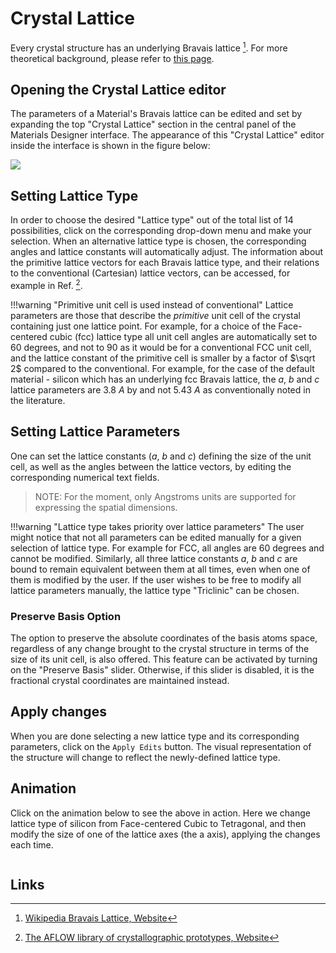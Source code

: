# Crystal Lattice

Every crystal structure has an underlying Bravais lattice [^1]. For more theoretical background, please refer to [this page](../../properties-directory/structural/lattice.md). 

## Opening the Crystal Lattice editor

The parameters of a Material's Bravais lattice  can be edited and set by expanding the top "Crystal Lattice" section in the central panel of the Materials Designer interface. The appearance of this "Crystal Lattice" editor inside the interface is shown in the figure below:

<img src="/images/materials-designer/crystal-lattice.png"/>

## Setting Lattice Type

In order to choose the desired "Lattice type" out of the total list of 14 possibilities, click on the corresponding drop-down menu and make your selection. When an alternative lattice type is chosen, the corresponding angles and lattice constants will automatically adjust. The information about the primitive lattice vectors for each Bravais lattice type, and their relations to the conventional (Cartesian) lattice vectors, can be accessed, for example in Ref. [^2].  

!!!warning "Primitive unit cell is used instead of conventional"
    Lattice parameters are those that describe the *primitive* unit cell of the crystal containing just one lattice point. For example, for a choice of the Face-centered cubic (fcc) lattice type all unit cell angles are automatically set to 60 degrees, and not to 90 as it would be for a conventional FCC unit cell, and the lattice constant of the primitive cell is smaller by a factor of $\sqrt 2$ compared to the conventional. For example, for the case of the default material - silicon which has an underlying fcc Bravais lattice, the $a$, $b$ and $c$ lattice parameters are 3.8 $A$ by and not 5.43 $A$ as conventionally noted in the literature.

## Setting Lattice Parameters

One can set the lattice constants ($a$, $b$ and $c$) defining the size of the unit cell, as well as the angles between the lattice vectors, by editing the corresponding numerical text fields. 

> NOTE: For the moment, only Angstroms units are supported for expressing the spatial dimensions. 

!!!warning "Lattice type takes priority over lattice parameters"
    The user might notice that not all parameters can be edited manually for a given selection of lattice type. For example for FCC, all angles are 60 degrees and cannot be modified. Similarly, all three lattice constants $a$, $b$ and $c$ are bound to remain equivalent between them at all times, even when one of them is modified by the user.  If the user wishes to be free to modify all lattice parameters manually, the lattice type "Triclinic" can be chosen. 
    
### Preserve Basis Option

The option to preserve the absolute coordinates of the basis atoms space, regardless of any change brought to the crystal structure in terms of the size of its unit cell, is also offered. This feature can be activated by turning on the "Preserve Basis" slider. Otherwise, if this slider is disabled, it is the fractional crystal coordinates are maintained instead. 

## Apply changes

When you are done selecting a new lattice type and its corresponding parameters, click on the `Apply Edits` button.  The visual representation of the structure will change to reflect the newly-defined lattice type.

## Animation

Click on the animation below to see the above in action. Here we change lattice type of silicon from Face-centered Cubic to Tetragonal, and then modify the size of one of the lattice axes (the a axis), applying the changes each time.

<img data-gifffer="/images/materials-designer/ChangeMaterialLattice.gif" />

## Links

[^1]: [Wikipedia Bravais Lattice, Website](https://en.wikipedia.org/wiki/Bravais_lattice)
[^2]: [The AFLOW library of crystallographic prototypes, Website](http://www.aflowlib.org/CrystalDatabase/)
